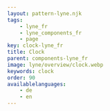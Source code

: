 ```yaml
---
layout: pattern-lyne.njk
tags: 
    - lyne_fr
    - lyne_components_fr
    - page
key: clock-lyne_fr
title: Clock
parent: components-lyne_fr
image: lyne/overview/clock.webp
keywords: clock
order: 90
availablelanguages: 
    - de
    - en
---
```

